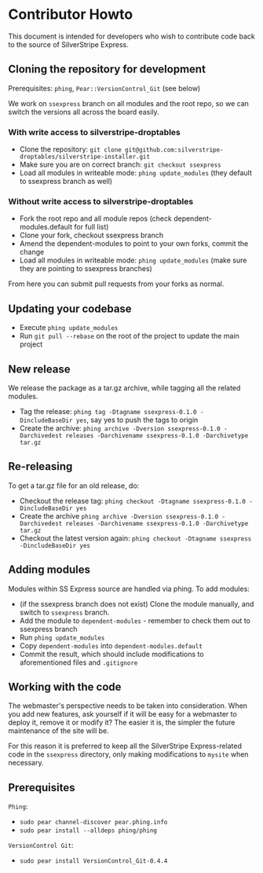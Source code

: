 # Contributor Howto

This document is intended for developers who wish to contribute code back to the source of SilverStripe Express.

## Cloning the repository for development

Prerequisites: `phing`, `Pear::VersionControl_Git` (see below)

We work on `ssexpress` branch on all modules and the root repo, so we can switch the versions all across the board easily.

### With write access to silverstripe-droptables

* Clone the repository: `git clone git@github.com:silverstripe-droptables/silverstripe-installer.git`
* Make sure you are on correct branch: `git checkout ssexpress`
* Load all modules in writeable mode: `phing update_modules` (they default to ssexpress branch as well)

### Without write access to silverstripe-droptables

* Fork the root repo and all module repos (check dependent-modules.default for full list)
* Clone your fork, checkout ssexpress branch
* Amend the dependent-modules to point to your own forks, commit the change
* Load all modules in writeable mode: `phing update_modules` (make sure they are pointing to ssexpress branches)

From here you can submit pull requests from your forks as normal.

## Updating your codebase

* Execute `phing update_modules`
* Run `git pull --rebase` on the root of the project to update the main project

## New release

We release the package as a tar.gz archive, while tagging all the related modules.

* Tag the release: `phing tag -Dtagname ssexpress-0.1.0 -DincludeBaseDir yes`, say yes to push the tags to origin
* Create the archive: `phing archive -Dversion ssexpress-0.1.0 -Darchivedest releases -Darchivename ssexpress-0.1.0 -Darchivetype tar.gz`

## Re-releasing

To get a tar.gz file for an old release, do:

* Checkout the release tag: `phing checkout -Dtagname ssexpress-0.1.0 -DincludeBaseDir yes`
* Create the archive `phing archive -Dversion ssexpress-0.1.0 -Darchivedest releases -Darchivename ssexpress-0.1.0 -Darchivetype tar.gz`
* Checkout the latest version again: `phing checkout -Dtagname ssexpress -DincludeBaseDir yes`

## Adding modules

Modules within SS Express source are handled via phing. To add modules:

* (if the ssexpress branch does not exist) Clone the module manually, and switch to `ssexpress` branch.
* Add the module to `dependent-modules` - remember to check them out to ssexpress branch
* Run `phing update_modules`
* Copy `dependent-modules` into `dependent-modules.default`
* Commit the result, which should include modifications to aforementioned files and `.gitignore`

## Working with the code

The webmaster's perspective needs to be taken into consideration. When you add new features, ask yourself if it will be easy for a webmaster to deploy it, remove it or modify it? The easier it is, the simpler the future maintenance of the site will be.

For this reason it is preferred to keep all the SilverStripe Express-related code in the `ssexpress` directory, only making modifications to `mysite` when necessary.

## Prerequisites

`Phing`:

* `sudo pear channel-discover pear.phing.info`
* `sudo pear install --alldeps phing/phing`

`VersionControl Git`:

* `sudo pear install VersionControl_Git-0.4.4`
